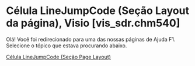 
# Célula LineJumpCode (Seção Layout da página), Visio [vis_sdr.chm540]

Olá! Você foi redirecionado para uma das nossas páginas de Ajuda F1. Selecione o tópico que estava procurando abaixo.

[Célula LineJumpCode (Seção Page Layout)](http://msdn.microsoft.com/library/56f9043d-a632-65df-c710-45867cce1627%28Office.15%29.aspx)
